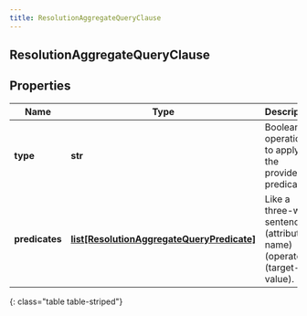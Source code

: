 ```yaml
---
title: ResolutionAggregateQueryClause
---
```

## ResolutionAggregateQueryClause

## Properties

|Name | Type | Description | Notes|
|------------ | ------------- | ------------- | -------------|
| **type** | **str** | Boolean operation to apply to the provided predicates | |
| **predicates** | [**list[ResolutionAggregateQueryPredicate]**](ResolutionAggregateQueryPredicate.html) | Like a three-word sentence: (attribute-name) (operator) (target-value). | |
{: class="table table-striped"}


